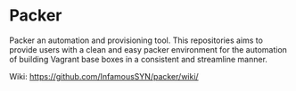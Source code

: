 Packer
=========
Packer an automation and provisioning tool. This repositories aims to provide users with a clean and easy packer environment for the automation of building Vagrant base boxes in a consistent and streamline manner. 

Wiki: https://github.com/InfamousSYN/packer/wiki/

